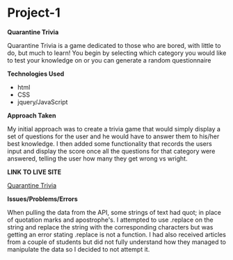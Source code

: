 # Project-1

**Quarantine Trivia**

Quarantine Trivia is a game dedicated to those who are bored, with little to do, but much to learn! You begin by selecting which category you would like to test your knowledge on or you can generate a random questionnaire

**Technologies Used**

- html
- CSS
- jquery/JavaScript

**Approach Taken**

My initial approach was to create a trivia game that would simply display a set of questions for the user and he would have to answer them to his/her best knowledge. I then added some functionality that records the users input and display the score once all the questions for that category were answered, telling the user how many they get wrong vs wright.

**LINK TO LIVE SITE**

[Quarantine Trivia](crzytaghi.github.io)

**Issues/Problems/Errors**

When pulling the data from the API, some strings of text had quot; in place of quotation marks and apostrophe's. I attempted to use .replace on the string and replace the string with the corresponding characters but was getting an error stating .replace is not a function. I had also received articles from a couple of students but did not fully understand how they managed to manipulate the data so I decided to not attempt it. 
